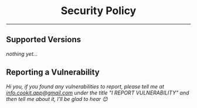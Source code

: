 <h1 align="center">Security Policy</h1>

---------

## Supported Versions

_nothing yet..._

## Reporting a Vulnerability

_Hi you, if you found any vulnerabilities to report, please tell me
at info.cookit.app@gmail.com under the title "I REPORT VULNERABILITY"
and then tell me about it, I'll be glad to hear 😊_
